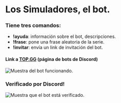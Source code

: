 # Los Simuladores, el bot.
### Tiene tres comandos:
* **!ayuda**: información sobre el bot, descripciones.
* **!frase**: pone una frase aleatoria de la serie.
* **!invitar**: envía un link de invitación del bot.
#### Link a [TOP.GG](https://top.gg/bot/708755176785444905) (página de bots de Discord)

![Muestra del bot funcionando.](https://i.imgur.com/Prp4gpb.png)
### Verificado por Discord!
![Muestra que el bot está verificado.](https://i.imgur.com/cyeChtO.png)

